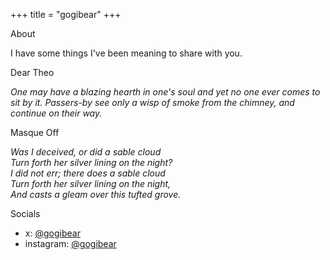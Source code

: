 +++
title = "gogibear"
+++

<div class="section">
<div class="section-title">About</div>

I have some things I've been meaning to share with you.

</div>

<div class="section">
<div class="section-title">Dear Theo</div>

*One may have a blazing hearth in one's soul and yet no one ever comes to sit by it. Passers-by see only a wisp of smoke from the chimney, and continue on their way.*

</div>

<div class="section">
<div class="section-title">Masque Off</div>

*Was I deceived, or did a sable cloud<br>
Turn forth her silver lining on the night?<br>
I did not err; there does a sable cloud<br>
Turn forth her silver lining on the night,<br>
And casts a gleam over this tufted grove.<br>*

</div>

<div class="section">
<div class="section-title">Socials</div>

- x: [@gogibear](https://x.com/gogibear)
- instagram: [@gogibear](https://instagram.com/gogibear)

</div>
